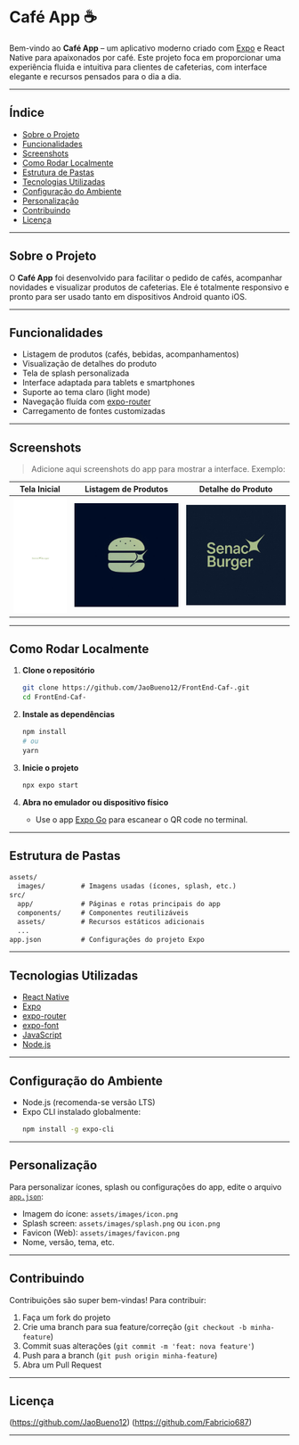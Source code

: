 # Café App ☕️

Bem-vindo ao **Café App** – um aplicativo moderno criado com [Expo](https://expo.dev/) e React Native para apaixonados por café. Este projeto foca em proporcionar uma experiência fluida e intuitiva para clientes de cafeterias, com interface elegante e recursos pensados para o dia a dia.

---

## Índice

- [Sobre o Projeto](#sobre-o-projeto)
- [Funcionalidades](#funcionalidades)
- [Screenshots](#screenshots)
- [Como Rodar Localmente](#como-rodar-localmente)
- [Estrutura de Pastas](#estrutura-de-pastas)
- [Tecnologias Utilizadas](#tecnologias-utilizadas)
- [Configuração do Ambiente](#configuração-do-ambiente)
- [Personalização](#personalização)
- [Contribuindo](#contribuindo)
- [Licença](#licença)

---

## Sobre o Projeto

O **Café App** foi desenvolvido para facilitar o pedido de cafés, acompanhar novidades e visualizar produtos de cafeterias. Ele é totalmente responsivo e pronto para ser usado tanto em dispositivos Android quanto iOS.

---

## Funcionalidades

- Listagem de produtos (cafés, bebidas, acompanhamentos)
- Visualização de detalhes do produto
- Tela de splash personalizada
- Interface adaptada para tablets e smartphones
- Suporte ao tema claro (light mode)
- Navegação fluída com [expo-router](https://docs.expo.dev/router/introduction/)
- Carregamento de fontes customizadas

---

## Screenshots

> Adicione aqui screenshots do app para mostrar a interface. Exemplo:

| Tela Inicial | Listagem de Produtos | Detalhe do Produto |
|--------------|---------------------|--------------------|
| ![Splash](assets/images/splash.png) | ![Home](assets/images/icon.png) | ![Detalhe](assets/images/adaptive-icon.png) |

---

## Como Rodar Localmente

1. **Clone o repositório**
    ```bash
    git clone https://github.com/JaoBueno12/FrontEnd-Caf-.git
    cd FrontEnd-Caf-
    ```

2. **Instale as dependências**
    ```bash
    npm install
    # ou
    yarn
    ```

3. **Inicie o projeto**
    ```bash
    npx expo start
    ```

4. **Abra no emulador ou dispositivo físico**
    - Use o app [Expo Go](https://expo.dev/client) para escanear o QR code no terminal.

---

## Estrutura de Pastas

```
assets/
  images/         # Imagens usadas (ícones, splash, etc.)
src/
  app/            # Páginas e rotas principais do app
  components/     # Componentes reutilizáveis
  assets/         # Recursos estáticos adicionais
  ...
app.json          # Configurações do projeto Expo
```

---

## Tecnologias Utilizadas

- [React Native](https://reactnative.dev/)
- [Expo](https://expo.dev/)
- [expo-router](https://docs.expo.dev/router/introduction/)
- [expo-font](https://docs.expo.dev/versions/latest/sdk/font/)
- [JavaScript](https://developer.mozilla.org/pt-BR/docs/Web/JavaScript)
- [Node.js](https://nodejs.org/)

---

## Configuração do Ambiente

- Node.js (recomenda-se versão LTS)
- Expo CLI instalado globalmente:
    ```bash
    npm install -g expo-cli
    ```

---

## Personalização

Para personalizar ícones, splash ou configurações do app, edite o arquivo [`app.json`](./app.json):

- Imagem do ícone: `assets/images/icon.png`
- Splash screen: `assets/images/splash.png` ou `icon.png`
- Favicon (Web): `assets/images/favicon.png`
- Nome, versão, tema, etc.

---

## Contribuindo

Contribuições são super bem-vindas! Para contribuir:

1. Faça um fork do projeto
2. Crie uma branch para sua feature/correção (`git checkout -b minha-feature`)
3. Commit suas alterações (`git commit -m 'feat: nova feature'`)
4. Push para a branch (`git push origin minha-feature`)
5. Abra um Pull Request

---

## Licença
(https://github.com/JaoBueno12)
(https://github.com/Fabricio687)

---